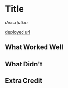 # Title

*description*

[deployed url](http://url-if-deployed-here)

## What Worked Well

## What Didn't

## Extra Credit
